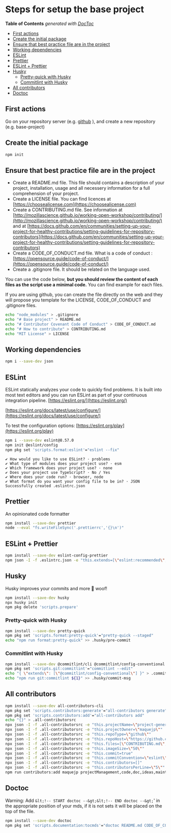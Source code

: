 # Steps for setup the base project

<!-- START doctoc generated TOC please keep comment here to allow auto update -->
<!-- DON'T EDIT THIS SECTION, INSTEAD RE-RUN doctoc TO UPDATE -->

**Table of Contents** _generated with [DocToc](https://github.com/thlorenz/doctoc)_

-   [First actions](#first-actions)
-   [Create the initial package](#create-the-initial-package)
-   [Ensure that best practice file are in the project](#ensure-that-best-practice-file-are-in-the-project)
-   [Working dependencies](#working-dependencies)
-   [ESLint](#eslint)
-   [Prettier](#prettier)
-   [ESLint + Prettier](#eslint--prettier)
-   [Husky](#husky)
    -   [Pretty-quick with Husky](#pretty-quick-with-husky)
    -   [Commitlint with Husky](#commitlint-with-husky)
-   [All contributors](#all-contributors)
-   [Doctoc](#doctoc)

<!-- END doctoc generated TOC please keep comment here to allow auto update -->

## First actions

Go on your repository server (e.g. [github](https://github.com) ), and create a new repository (e.g. base-project)

## Create the initial package

```bash
npm init
```

## Ensure that best practice file are in the project

-   Create a README.md file. This file should contains a description of your project, installation, usage and all necessery information for a full comprehension of your project.
-   Create a LICENSE file. You can find licences at [https://choosealicense.com](https://choosealicense.com)
-   Create a CONTRIBUTING.md file. See information at [http://mozillascience.github.io/working-open-workshop/contributing/](http://mozillascience.github.io/working-open-workshop/contributing/) and at [https://docs.github.com/en/communities/setting-up-your-project-for-healthy-contributions/setting-guidelines-for-repository-contributors](https://docs.github.com/en/communities/setting-up-your-project-for-healthy-contributions/setting-guidelines-for-repository-contributors)
-   Create a CODE_OF_CONDUCT.md file. What is a code of conduct : [https://opensource.guide/code-of-conduct/](https://opensource.guide/code-of-conduct/)
-   Create a .gitignore file. It should be related on the language used.

You can use the code below, **but you should review the content of each files as the script use a minimal code.** You can find example for each files.

If you are using github, you can create the file directly on the web and they will propose you template for the LICENSE, CODE_OF_CONDUCT and .gitignore files.

```bash
echo "node_modules" > .gitignore
echo "# Base project" > README.md
echo "# Contributor Covenant Code of Conduct" > CODE_OF_CONDUCT.md
echo "# How to contribute" > CONTRIBUTING.md
echo "MIT License" > LICENSE
```

## Working dependencies

```bash
npm i --save-dev json
```

## ESLint

ESLint statically analyzes your code to quickly find problems. It is built into most text editors and you can run ESLint as part of your continuous integration pipeline. [https://eslint.org/](https://eslint.org/)

[https://eslint.org/docs/latest/use/configure/](https://eslint.org/docs/latest/use/configure/)

To test the configuration options: [https://eslint.org/play](https://eslint.org/play)

```bash
npm i --save-dev eslint@8.57.0
npm init @eslint/config
npm pkg set 'scripts.format:eslint'="eslint --fix"
```

    ✔ How would you like to use ESLint? · problems
    ✔ What type of modules does your project use? · esm
    ✔ Which framework does your project use? · none
    ✔ Does your project use TypeScript? · No / Yes
    ✔ Where does your code run? · browser, node
    ✔ What format do you want your config file to be in? · JSON
    Successfully created .eslintrc.json

## Prettier

An opinionated code formatter

```bash
npm install --save-dev prettier
node --eval "fs.writeFileSync('.prettierrc','{}\n')"
```

## ESLint + Prettier

```bash
npm install --save-dev eslint-config-prettier
npm json -I -f .eslintrc.json -e "this.extends=[\"eslint:recommended\",\"prettier\"]"
```

## Husky

Husky improves your commits and more 🐶 woof!

```bash
npm install --save-dev husky
npx husky init
npm pkg delete 'scripts.prepare'
```

### Pretty-quick with Husky

```bash
npm install --save-dev pretty-quick
npm pkg set 'scripts.format:pretty-quick'="pretty-quick --staged"
echo "npm run format:pretty-quick" >> .husky/pre-commit
```

### Commitlint with Husky

```bash
npm install --save-dev @commitlint/cli @commitlint/config-conventional
npm pkg set 'scripts.git:commitlint'="commitlint --edit"
echo "{ \"extends\": [\"@commitlint/config-conventional\"] }" > .commitlintrc.json
echo "npm run git:commitlint ${1}" >> .husky/commit-msg
```

## All contributors

```bash
npm install --save-dev all-contributors-cli
npm pkg set 'scripts.contributors:generate'="all-contributors generate"
npm pkg set 'scripts.contributors:add'="all-contributors add"
echo "{}" > .all-contributorsrc
npx json -I -f .all-contributorsrc -e "this.projectName=\"project-generator\""
npx json -I -f .all-contributorsrc -e "this.projectOwner=\"maquejp\""
npx json -I -f .all-contributorsrc -e "this.repoType=\"github\""
npx json -I -f .all-contributorsrc -e "this.repoHost=\"https://github.com\""
npx json -I -f .all-contributorsrc -e "this.files=[\"CONTRIBUTING.md\",\"README.md\"]"
npx json -I -f .all-contributorsrc -e "this.imageSize=\"50\""
npx json -I -f .all-contributorsrc -e "this.commit=true"
npx json -I -f .all-contributorsrc -e "this.commitConvention=\"eslint\""
npx json -I -f .all-contributorsrc -e "this.contributors=[]"
npx json -I -f .all-contributorsrc -e "this.contributorsPerLine=\"5\""
npm run contributors:add maquejp projectManagement,code,doc,ideas,maintenance
```

## Doctoc

Warning: Add `&lt;!-- START doctoc --&gt;&lt;!-- END doctoc --&gt;`' in the appropriate position of your mds, if it is not sets it will be placed on the top of the file.

```bash
npm install --save-dev doctoc
npm pkg set 'scripts.documentation:tocmds'="doctoc README.md CODE_OF_CONDUCT.md CONTRIBUTING.md STEPS.md"
```
